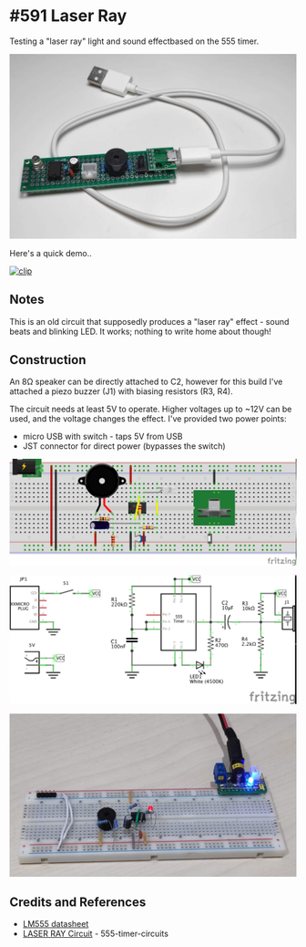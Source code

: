 # #591 Laser Ray

Testing a "laser ray" light and sound effectbased on the 555 timer.

![Build](./assets/LaserRay_build.jpg?raw=true)

Here's a quick demo..

[![clip](https://img.youtube.com/vi/TO6vUcCDoZk/0.jpg)](https://www.youtube.com/watch?v=TO6vUcCDoZk)

## Notes

This is an old circuit that supposedly produces a "laser ray" effect - sound beats and blinking LED.
It works; nothing to write home about though!

## Construction

An 8Ω speaker can be directly attached to C2, however for this build I've attached a piezo buzzer (J1) with biasing resistors (R3, R4).

The circuit needs at least 5V to operate. Higher voltages up to ~12V can be used, and the voltage changes the effect.
I've provided two power points:

* micro USB with switch - taps 5V from USB
* JST connector for direct power (bypasses the switch)

![bb](./assets/LaserRay_bb.jpg?raw=true)

![schematic](./assets/LaserRay_schematic.jpg?raw=true)

![bb_build](./assets/LaserRay_bb_build.jpg?raw=true)

## Credits and References

* [LM555 datasheet](https://www.futurlec.com/Linear/LM555CM.shtml)
* [LASER RAY Circuit](https://www.555-timer-circuits.com/laser-ray-sound.html) - 555-timer-circuits
